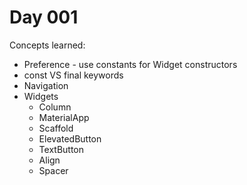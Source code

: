 # Day 001

Concepts learned:
- Preference - use constants for Widget constructors
- const VS final keywords
- Navigation
- Widgets 
    - Column
    - MaterialApp
    - Scaffold
    - ElevatedButton
    - TextButton
    - Align
    - Spacer


